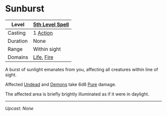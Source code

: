 # Sunburst

| Level    | [5th Level Spell](5th%20Level%20Spells.md)                                   |
| -------- | ---------------------------------------------------------------------------- |
| Casting  | 1 [Action](../../../../Game%20Procedures/Core%20Procedures/Action.md)        |
| Duration | None                                                                         |
| Range    | Within sight                                                                 |
| Domains  | [Life](../../Spell%20Domains/Life.md), [Fire](../../Spell%20Domains/Fire.md) |

A burst of sunlight emanates from you, affecting all creatures within line of sight.

Affected [Undead](../../../../Resources%20for%20GMs/Creature%20Types/Undead.md) and [Demons](../../../../Resources%20for%20GMs/Creature%20Types/Demon.md) take 6d8 [Pure](../../../../Game%20Procedures/Combat/Damage%20Types/Pure.md) damage.

The affected area is briefly brightly illuminated as if it were in daylight.

---
*Upcast: None*

